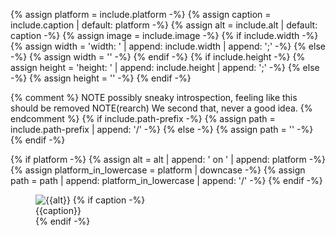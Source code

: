 {% assign platform = include.platform -%}
{% assign caption = include.caption | default: platform -%}
{% assign alt = include.alt | default: caption -%}
{% assign image = include.image -%}
{% if include.width -%}
{% assign width = 'width: ' | append: include.width | append: ';' -%}
{% else -%}
{% assign width = '' -%}
{% endif -%}
{% if include.height -%}
{% assign height = 'height: ' | append: include.height | append: ';' -%}
{% else -%}
{% assign height = '' -%}
{% endif -%}

{% comment %}
NOTE possibly sneaky introspection, feeling like this should be removed
NOTE(rearch) We second that, never a good idea.
{% endcomment %}
{% if include.path-prefix -%}
  {% assign path = include.path-prefix | append: '/' -%}
{% else -%}
  {% assign path = '' -%}
{% endif -%}

{% if platform -%}
  {% assign alt = alt | append: ' on ' | append: platform -%}
  {% assign platform_in_lowercase = platform | downcase -%}
  {% assign path = path | append: platform_in_lowercase | append: '/'  -%}
{% endif -%}

<figure class="site-figure {{include.class}}">
  <div class="site-figure-container-lg">
    <img src='/assets/images/docs/{{path}}{{include.image}}'
         class='{{include.img-class}}'
         alt='{{alt}}'
         style='{{width}} {{height}}'
         >
    {% if caption -%}
      <figcaption class="figure-caption">{{caption}}</figcaption>
    {% endif -%}
  </div>
</figure>
